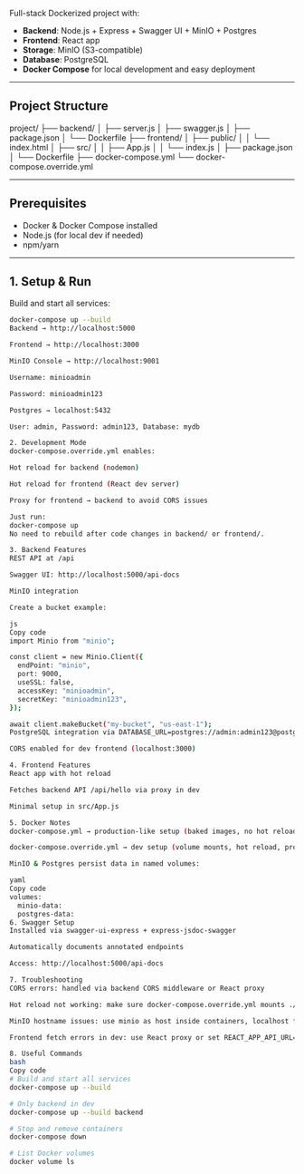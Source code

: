 Full-stack Dockerized project with:

- **Backend**: Node.js + Express + Swagger UI + MinIO + Postgres
- **Frontend**: React app
- **Storage**: MinIO (S3-compatible)
- **Database**: PostgreSQL
- **Docker Compose** for local development and easy deployment

---

## Project Structure

project/
├── backend/
│ ├── server.js
│ ├── swagger.js
│ ├── package.json
│ └── Dockerfile
├── frontend/
│ ├── public/
│ │ └── index.html
│ ├── src/
│ │ ├── App.js
│ │ └── index.js
│ ├── package.json
│ └── Dockerfile
├── docker-compose.yml
└── docker-compose.override.yml

---

## Prerequisites

- Docker & Docker Compose installed
- Node.js (for local dev if needed)
- npm/yarn

---

## 1. Setup & Run

Build and start all services:

```bash
docker-compose up --build
Backend → http://localhost:5000

Frontend → http://localhost:3000

MinIO Console → http://localhost:9001

Username: minioadmin

Password: minioadmin123

Postgres → localhost:5432

User: admin, Password: admin123, Database: mydb

2. Development Mode
docker-compose.override.yml enables:

Hot reload for backend (nodemon)

Hot reload for frontend (React dev server)

Proxy for frontend → backend to avoid CORS issues

Just run:
docker-compose up
No need to rebuild after code changes in backend/ or frontend/.

3. Backend Features
REST API at /api

Swagger UI: http://localhost:5000/api-docs

MinIO integration

Create a bucket example:

js
Copy code
import Minio from "minio";

const client = new Minio.Client({
  endPoint: "minio",
  port: 9000,
  useSSL: false,
  accessKey: "minioadmin",
  secretKey: "minioadmin123",
});

await client.makeBucket("my-bucket", "us-east-1");
PostgreSQL integration via DATABASE_URL=postgres://admin:admin123@postgres:5432/mydb

CORS enabled for dev frontend (localhost:3000)

4. Frontend Features
React app with hot reload

Fetches backend API /api/hello via proxy in dev

Minimal setup in src/App.js

5. Docker Notes
docker-compose.yml → production-like setup (baked images, no hot reload)

docker-compose.override.yml → dev setup (volume mounts, hot reload, proxy)

MinIO & Postgres persist data in named volumes:

yaml
Copy code
volumes:
  minio-data:
  postgres-data:
6. Swagger Setup
Installed via swagger-ui-express + express-jsdoc-swagger

Automatically documents annotated endpoints

Access: http://localhost:5000/api-docs

7. Troubleshooting
CORS errors: handled via backend CORS middleware or React proxy

Hot reload not working: make sure docker-compose.override.yml mounts ./backend:/app and ./frontend:/app

MinIO hostname issues: use minio as host inside containers, localhost from host machine

Frontend fetch errors in dev: use React proxy or set REACT_APP_API_URL=http://localhost:5000 before building

8. Useful Commands
bash
Copy code
# Build and start all services
docker-compose up --build

# Only backend in dev
docker-compose up --build backend

# Stop and remove containers
docker-compose down

# List Docker volumes
docker volume ls
